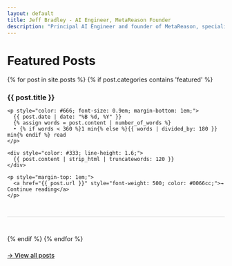 ```yaml
---
layout: default
title: Jeff Bradley - AI Engineer, MetaReason Founder
description: "Principal AI Engineer and founder of MetaReason, specializing in AI governance, statistical methods for LLM evaluation, and responsible AI development."
---
```


# Featured Posts

{% for post in site.posts %}
  {% if post.categories contains 'featured' %}
  <article style="margin-bottom: 3em; padding-bottom: 2em; border-bottom: 1px solid #e0e0e0;">
    <h3 style="margin-bottom: 0.5em;">
      <a href="{{ post.url }}" style="text-decoration: none;">{{ post.title }}</a>
    </h3>
    
    <p style="color: #666; font-size: 0.9em; margin-bottom: 1em;">
      {{ post.date | date: "%B %d, %Y" }}
      {% assign words = post.content | number_of_words %}
      • {% if words < 360 %}1 min{% else %}{{ words | divided_by: 180 }} min{% endif %} read
    </p>
    
    <div style="color: #333; line-height: 1.6;">
      {{ post.content | strip_html | truncatewords: 120 }}
    </div>
    
    <p style="margin-top: 1em;">
      <a href="{{ post.url }}" style="font-weight: 500; color: #0066cc;">→ Continue reading</a>
    </p>
  </article>
  {% endif %}
{% endfor %}
  
  <p style="margin-top: 1.5em;">
    <a href="/archive/" style="font-weight: 500;">→ View all posts</a>
  </p>
